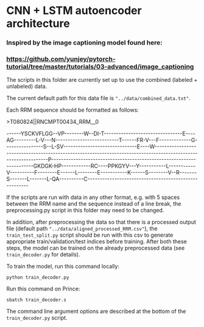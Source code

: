# CNN + LSTM autoencoder architecture
### Inspired by the image captioning model found here:
### https://github.com/yunjey/pytorch-tutorial/tree/master/tutorials/03-advanced/image_captioning

The scripts in this folder are currently set up to use the combined (labeled + unlabeled) data.

The current default path for this data file is `"../data/combined_data.txt"`.

Each RRM sequence should be formatted as follows:

\>T080824||RNCMPT00434_RRM__0

------YSCKVFLGG--VP--------W--DI-T--------------------------------E----AG---------L-V---N--------------------------T------FR-V---F-------------G----------------S--L-SV------------------------------E----W----------------------------------------------------------------------------------------------------------------P----------------------------------------------------------------------GKDGK-HP------------RC----PPKGYV---Y-----------L-----------V----------F--------E------L--------E-----------K------S--------V--R-------S-------L-------L-QA----------C------------------------------------------------------

If the scripts are run with data in any other format, e.g. with 5 spaces between the RRM name and the sequence instead of a line break, the preprocessing.py script in this folder may need to be changed.

In addition, after preprocessing the data so that there is a processed output file (default path `"../data/aligned_processed_RRM.csv"`), the `train_test_split.py` script should be run with this csv to generate appropriate train/validation/test indices before training. After both these steps, the model can be trained on the already preprocessed data (see `train_decoder.py` for details).

To train the model, run this command locally:

`python train_decoder.py`

Run this command on Prince:

`sbatch train_decoder.s`

The command line argument options are described at the bottom of the `train_decoder.py` script.
